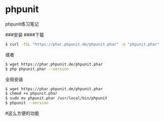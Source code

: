 # phpunit
phpunit练习笔记

###安装
####下载
```sh
$ curl -fSL "https://phar.phpunit.de/phpunit.phar" -o "phpunit.phar"
```
或者
```sh
$ wget https://phar.phpunit.de/phpunit.phar
$ php phpunit.phar --version
```

全局安装
```sh
$ wget https://phar.phpunit.de/phpunit.phar
$ chmod +x phpunit.phar
$ sudo mv phpunit.phar /usr/local/bin/phpunit
$ phpunit --version
```

#这么方便的功能